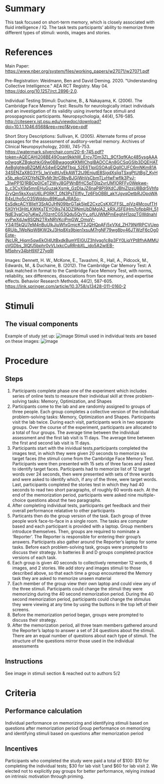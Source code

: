 # Summary
This task focused on short-term memory, which is closely associated with fluid intelligence / IQ. The task tests participants’ ability to memorize three
different types of stimuli: words, images and stories.

# References
Main Paper: https://www.nber.org/system/files/working_papers/w27071/w27071.pdf

Pre-Registration: Weidmann, Ben and David Deming. 2020. "Understanding Collective Intelligence." AEA RCT Registry. May 04. https://doi.org/10.1257/rct.2896-2.0.

Individual Testing Stimuli: Duchaine, B., & Nakayama, K. (2006). The Cambridge Face Memory Test: Results for neurologically intact
individuals and an investigation of its validity using inverted face stimuli and prosopagnosic
participants. Neuropsychologia, 44(4), 576-585. http://citeseerx.ist.psu.edu/viewdoc/download?doi=10.1.1.1046.6568&rep=rep1&type=pdf


Short Story Descriptions: Sullivan, K. (2005). Alternate forms of prose passages for the assessment of auditory-verbal memory.
Archives of Clinical Neuropsychology, 20(6), 745-753. https://watermark.silverchair.com/20-6-745.pdf?token=AQECAHi208BE49Ooan9kkhW_Ercy7Dm3ZL_9Cf3qfKAc485ysgAAAp0wggKZBgkqhkiG9w0BBwagggKKMIIChgIBADCCAn8GCSqGSIb3DQEHATAeBglghkgBZQMEAS4wEQQMTbqj_52E6TIpiGSOAgEQgIICUFC6mNKm81A34SENZaX8G3Y5j_lwVxdtUyEkAWT2tJ9EnjutE8SigdXsljqTSxgPtUtBg7_KyHx5b_ekoGXDYeNZRyMr3trC8byBJGjWnVsCbmTLvHwFwfIk3PvJ-_3lwPP1D1RBOp0ICeT2WyJ8GPWnBfHC5pT0lq2vrUM1ORFFv0Wekwe-b_c3CvX9a5mnEHuGuzakXsmk_GzDIaJZ6naP8PI9XdCJBhiZIzsU8Bdr5VhfqZryQm5ksXssiU6LiP0RKT_0N3PsTEIfIy_Tz6FbOBBI_akYJgvqOetbRJOpoWAR4xLtho5cO35Wddou89KuuAJRASo-EsSdkcACY8IleY3SrAOJHN09lbrGTak5leE2CxzCsKXCFFSL_plVz4McoufTH5X0YH3HItLKWtKsTEYO9is743DZ9NmUbDMgIA2_kRXJSFEjHm7oflpbRH_51NdE3yaCig7uKwZJ10zntCG53Qdu5QvYv_pfUJWMPmEeghH1zqzTGWdnahIxvPwXdJw8SQN2TRxNRVKciPmGW_OmqV-Y34j15kQU7eM4nBuUlkJiuWfxGmjcKT2JQHQpAFj5xVXd_ZH79NjfRPCVUep6RUib_1WpNqW8KW2kJ3Hq8Xs9bien1xsuM7rgNF79wg8by46JTWzF6cOg0Eote-iNcUR_Hiqm5qwEkOl4UtBxdkBumYElGUZ3hIyqg1c8p3FY0LiqYPt8fhAjMMUoVGDbs_3lQfJ5bphr0vVLlxkcCuRRnbXL_ido5A2wIEB-M5phry34bH9XF27yq9I

Images: Dennett, H. W., McKone, E., Tavashmi, R., Hall, A., Pidcock, M., Edwards, M., & Duchaine, B. (2012). The
Cambridge Car Memory Test: A task matched in format to the Cambridge Face Memory Test,
with norms, reliability, sex differences, dissociations from face memory, and expertise effects.
Behavior Research Methods, 44(2), 587-605. https://link.springer.com/article/10.3758/s13428-011-0160-2

# Stimuli
## The visual components
Example of study set up: ![image](https://user-images.githubusercontent.com/78745728/116818954-e8acf000-ab3b-11eb-9d3d-4fdd576fd625.png)
Stimuli used in individual tests are based on these images: ![image](https://user-images.githubusercontent.com/78745728/116819043-4b05f080-ab3c-11eb-9bd9-f4bdd6a6258b.png)


# Procedure
## Steps
1. Participants complete phase one of the experiment which includes series of online tests to measure their individual skill at three problem-solving tasks: Memory,
Optimization, and Shapes
2. Participants come to the lab and are randomly assigned to groups of three people. Each group completes a collective version of the individual problem-solving tasks: Memory, Optimization and Shapes. Participants visit the lab twice. During each visit, participants work in two separate groups. Over the course of the experiment, participants are allocated to a total of four groups. The average time between the individual assessment and the first lab visit is 11 days. The average time between the first and second lab visit is 11 days. 
3. Participants start with the inividual tests,participants completed the images test, in which they were given 20 seconds to memorize six target faces (the stimuli come from the Cambridge Face Memory Test. Participants were then presented with 15 sets of three faces and asked to identify target faces. Participants had to memorize list of 12 target words over 24 seconds, then were presented with sets of three words and were asked to identify which, if any of the three, were target words. Last, participants completed the stories test in which they had 40 seconds to read two short paragraphs, of roughly 60 words each. At the end of the memorization period, participants were asked nine multiple-choice questions about the two paragraphs.
4. After completing individual tests, participants get feedback and their overall performance relatative to other participants 
5. Particants then do the group version of the task. Each group of three people work face-to-face in a single room. The tasks are computer based and each participant is provided with a laptop. Group members introduce themselves. Then, groups are required to nominate a ‘Reporter’. The Reporter is responsible for entering their group’s answers. Participants also gather around the Reporter’s laptop for some tasks. Before each problem-solving task, groups were prompted to discuss their strategy. In batteries B and D groups completed practice versions of each task.
6. Each group is given 40 seconds to collectively remember 12 words, 6 images, and 2 stories. We add story and images stimuli to those described above, so that each time a group encountered the Memory task they are asked to memorize unseen material
7. Each member of the group view their own laptop and could view any of the three stimuli. Participants could change the stimuli they were memorizing during the 40 second memorization period. During the 40 second memorization period, participants could change the stimulus they were viewing at any time by using the buttons in the top left of their screens. 
8. Before the memorization period began, groups were prompted to discuss their strategy.
9. After the memorization period, all three team members gathered around the Reporter’s laptop to answer a set of 24 questions about the stimuli. There are an equal number of questions about each type of stimuli. The structure of the questions mirror those used in the individual assessments

## Instructions
See image in stimuli section & reached out to authors 5/2 

# Criteria
## Performance calculation
Individual performance on memorizing and identifying stimuli based on questions after memorization period
Group performance on memorizing and identifying stimuli based on questions after memorization period

## Incentives
Participants who completed the study were paid a total of $100: $10 for completing the individual tests; $30 for lab visit 1;and $60 for lab visit 2. We elected not to explicitly pay groups for better performance, relying instead on intrinsic motivation through priming.
